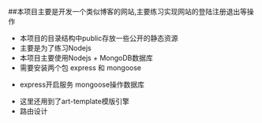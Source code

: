 ##本项目主要是开发一个类似博客的网站,主要练习实现网站的登陆注册退出等操作
+ 本项目的目录结构中public存放一些公开的静态资源
+ 主要是为了练习Nodejs
+ 本项目主要使用Nodejs + MongoDB数据库
+ 需要安装两个包 express 和 mongoose 
* express开启服务 mongoose操作数据库
+ 这里还用到了art-template模版引擎  
+ 路由设计
